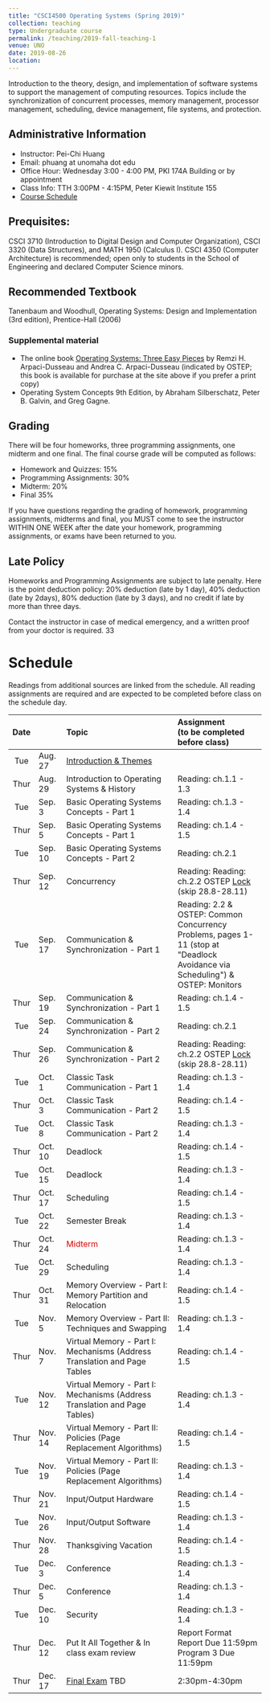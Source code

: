 ```yaml
---
title: "CSCI4500 Operating Systems (Spring 2019)"
collection: teaching
type: Undergraduate course
permalink: /teaching/2019-fall-teaching-1
venue: UNO
date: 2019-08-26
location: 
---
```


Introduction to the theory, design, and implementation of software systems to support the management of computing resources. Topics include the synchronization of concurrent processes, memory management, processor management, scheduling, device management, file systems, and protection.

## Administrative Information
* Instructor: Pei-Chi Huang
* Email: phuang at unomaha dot edu
* Office Hour: Wednesday 3:00 - 4:00 PM, PKI 174A Building or by appointment
* Class Info: TTH 3:00PM - 4:15PM, Peter Kiewit Institute 155
* [Course Schedule](#schedule)      

## Prequisites:	
CSCI 3710 (Introduction to Digital Design and Computer Organization), CSCI 3320 (Data Structures), and MATH 1950 (Calculus I). CSCI 4350 (Computer Architecture) is recommended; open only to students in the School of Engineering and declared Computer Science minors.

## Recommended Textbook
Tanenbaum and Woodhull, Operating Systems: Design and Implementation (3rd edition), Prentice-Hall (2006)

### Supplemental material
* The online book [Operating Systems: Three Easy Pieces](http://pages.cs.wisc.edu/~remzi/OSTEP/) by Remzi H. Arpaci-Dusseau and Andrea C. Arpaci-Dusseau (indicated by OSTEP; this book is available for purchase at the site above if you prefer a print copy)
* Operating System Concepts 9th Edition, by Abraham Silberschatz, Peter B. Galvin, and Greg Gagne.

## Grading
There will be four homeworks, three programming assignments, one midterm and one final.
The final course grade will be computed as follows:

* Homework and Quizzes: 15%
* Programming Assignments: 30%
* Midterm: 20%
* Final 35%

If you have questions regarding the grading of homework, programming assignments, midterms and final, you MUST come to see the instructor WITHIN ONE WEEK after the date your homework, programming assignments, or exams have been returned to you.

## Late Policy
Homeworks and Programming Assignments are subject to late penalty. Here is the point deduction policy: 20% deduction (late by 1 day), 40% deduction (late by 2days), 80% deduction (late by 3 days), and no credit if late by more than three days. 

Contact the instructor in case of medical emergency, and a written proof from your doctor is required.
33

# Schedule 
Readings from additional sources are linked from the schedule. All reading assignments are required and are expected to be completed before class on the schedule day.

| Date |           |               Topic                 | Assignment <br>(to be completed before class) |
|:----:|:----------|:------------------------------------|:----------------------------------------------|
| Tue  | Aug. 27   | [Introduction & Themes](https://drive.google.com/file/d/1LJZGwb4iwN0j61UWXRvGEUgvF1mr1nLa/view) |      |
| Thur | Aug. 29 | Introduction to Operating Systems & History           | Reading: ch.1.1 - 1.3 |
| Tue  | Sep. 3  | Basic Operating Systems Concepts - Part 1             | Reading: ch.1.3 - 1.4 |
| Thur | Sep. 5  | Basic Operating Systems Concepts - Part 1             | Reading: ch.1.4 - 1.5 |
| Tue  | Sep. 10 | Basic Operating Systems Concepts - Part 2             | Reading: ch.2.1       |
| Thur | Sep. 12 | Concurrency                                           | Reading: Reading: ch.2.2 OSTEP [Lock](http://pages.cs.wisc.edu/~remzi/OSTEP/threads-locks.pdf) (skip 28.8-28.11)|
| Tue  | Sep. 17 | Communication & Synchronization - Part 1              | Reading: 2.2 & OSTEP:  Common Concurrency <br> Problems, pages 1-11 (stop at "Deadlock   <br>   Avoidance via Scheduling") & OSTEP:  Monitors|
| Thur | Sep. 19 | Communication & Synchronization - Part 1              | Reading: ch.1.4 - 1.5 |
| Tue  | Sep. 24 | Communication & Synchronization - Part 2              | Reading: ch.2.1       |
| Thur | Sep. 26 | Communication & Synchronization - Part 2              | Reading: Reading: ch.2.2 OSTEP [Lock](http://) (skip 28.8-28.11)|
| Tue  | Oct. 1  | Classic Task Communication - Part 1                   | Reading: ch.1.3 - 1.4 |
| Thur | Oct. 3  | Classic Task Communication - Part 2                   | Reading: ch.1.4 - 1.5 |
| Tue  | Oct. 8  | Classic Task Communication - Part 2                   | Reading: ch.1.3 - 1.4 |
| Thur | Oct. 10 | Deadlock                                              | Reading: ch.1.4 - 1.5 |
| Tue  | Oct. 15 | Deadlock                                              | Reading: ch.1.3 - 1.4 |
| Thur | Oct. 17 | Scheduling                                            | Reading: ch.1.4 - 1.5 |
| Tue  | Oct. 22 | Semester Break                                        | Reading: ch.1.3 - 1.4 |
| Thur | Oct. 24 | <font color="#dd0000"> Midterm </font><br />          | Reading: ch.1.3 - 1.4 |
| Tue  | Oct. 29 | Scheduling                                            | Reading: ch.1.3 - 1.4 |
| Thur | Oct. 31 | Memory Overview - Part I: Memory Partition and Relocation                | Reading: ch.1.4 - 1.5 |
| Tue  | Nov. 5  | Memory Overview - Part II: Techniques and Swapping                       | Reading: ch.1.3 - 1.4 |
| Thur | Nov. 7  | Virtual Memory - Part I: Mechanisms (Address Translation and Page Tables | Reading: ch.1.4 - 1.5 |
| Tue  | Nov. 12 | Virtual Memory - Part I: Mechanisms (Address Translation and Page Tables)| Reading: ch.1.3 - 1.4 |
| Thur | Nov. 14 | Virtual Memory - Part II: Policies (Page Replacement Algorithms)         | Reading: ch.1.4 - 1.5 |
| Tue  | Nov. 19 | Virtual Memory - Part II: Policies (Page Replacement Algorithms)         | Reading: ch.1.3 - 1.4 |
| Thur | Nov. 21 | Input/Output Hardware                                 | Reading: ch.1.4 - 1.5 |
| Tue  | Nov. 26 | Input/Output Software                                 | Reading: ch.1.3 - 1.4 |
| Thur | Nov. 28 | Thanksgiving Vacation                                 | Reading: ch.1.4 - 1.5 |
| Tue  | Dec. 3  | Conference                                            | Reading: ch.1.3 - 1.4 |
| Thur | Dec. 5  | Conference                                            | Reading: ch.1.3 - 1.4 |
| Tue  | Dec. 10 | Security                                              | Reading: ch.1.3 - 1.4 |
| Thur | Dec. 12 | Put It All Together & In class exam review            | Report Format <br> Report Due 11:59pm <br> Program 3 Due 11:59pm |
| Thur | Dec. 17 | [Final Exam](https://www.unomaha.edu/registrar/students/after-enrollment/final-exam.php#tt) TBD | 2:30pm-4:30pm |
